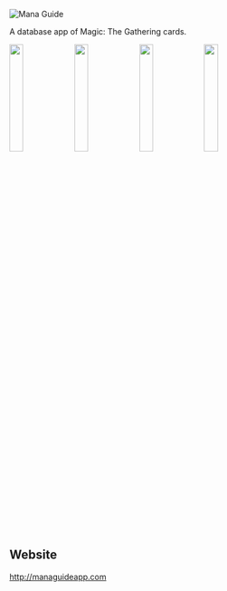 ![Mana Guide](logo_with_words_4.png)

A database app of Magic: The Gathering cards.

<img src="fastlane/screenshots/en-US/iPhone%20X-01Sets_framed.png" width="22%"> <img src="fastlane/screenshots/en-US/iPhone%20X-02Search_framed.png" width="22%"> <img src="fastlane/screenshots/en-US/iPhone%20X-03Account_framed.png" width="22%"> <img src="fastlane/screenshots/en-US/iPhone%20X-04More_framed.png" width="22%">

## Website
http://managuideapp.com


